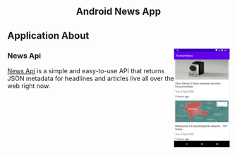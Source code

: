 <h2 align="center">
Android News App
</h2>



## Application About
<img src="app-ss.png" align="right" width="25%"/>

### News Api
[News Api](https://newsapi.org/) is a simple and easy-to-use API that returns JSON metadata for headlines and articles live all over the web right now.
